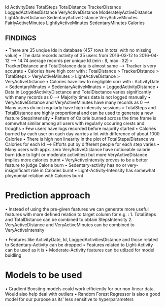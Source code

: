 Id	ActivityDate	TotalSteps	TotalDistance	TrackerDistance	LoggedActivitiesDistance	VeryActiveDistance	ModeratelyActiveDistance	LightActiveDistance	SedentaryActiveDistance	VeryActiveMinutes	FairlyActiveMinutes	LightlyActiveMinutes	SedentaryMinutes	Calories




## FINDINGS 
• There are 35 unqiue Ids in database (457 rows in total with no missing value)
• The data records activity of 35 users from 2016-03-12 to 2016-04-12 --> 14.74 average records per unique Id (min : 8, max : 32)
• TrackerDistance and TotalDistance data is almost same --> Tracker is very accurate
• Calories have high corr with :
    TotalDistance > TrackerDistance > TotalSteps > VeryActiveMinutes > LightActiveDistance > VeryActiveDistance
• Calories have low to negligible corr with :
    ActivityDate < SedentaryMinutes < SedentaryActiveMinutes < LoggedActivityDistance
• Data in LoggedActivityDisctance and TotalDisctance varies significantly with many records as 0 --> Majority times data is not logged      manually
• VeryActiveDistance and VeryActiveMinutes have many records as 0 --> Many users do not regularly have high intensity sessions
• TotalSteps and TotalDistance are highly proportional and can be used to generate a new feature StepsIntensity
• Pattern of Calorie burned across the time frame is somewhat similar among all users with regularly occuring crests and troughs
• Few users have logs recorded before majority started 
• Calories burned by each user on each day varries a lot with difference of about 1000 Calories 
• There is high non linearity in the plot of TotalSteps/Distance vs Calories for each Id --> Efforts put by different people for each step varies
• Many users with appx. zero VeryActiveDistance have noticeable calorie burn (due to light or moderate activities) but more VeryActiveDistance implies more calories burnt
• VeryActiveIntensity proves to be a better feature to judge Calorie burn
• Sedentary-activity has no or very-insignificant role in Calories burnt
• Light-Activity-Intensity has somewhat ploynomial relation with Calories burnt



# Prediction approach 
• Instead of using the pre-given features we can generate more useful features with more defined relation to target column for e.g. :
    1. TotalSteps and TotalDistance can be combined to obtain StepsIntensity
    2. VeryActiveDistance and VeryActiveMinutes can be combined to VeryActiveIntensity

• Features like ActivityDate, Id, LoggedActivitiesDistance and those related to Sedentary-Activity can be dropped
• Features related to Light-Activity can be used as it is
• Moderate-Activity features can be utlized for model buidling 

# Models to be used
• Gradient Boosting models could work efficiently for our non-linear data. Would also help deal with outliers
• Random Forest Regressor is also a good model for our purpose as its' less sensitive to hyperparameters 